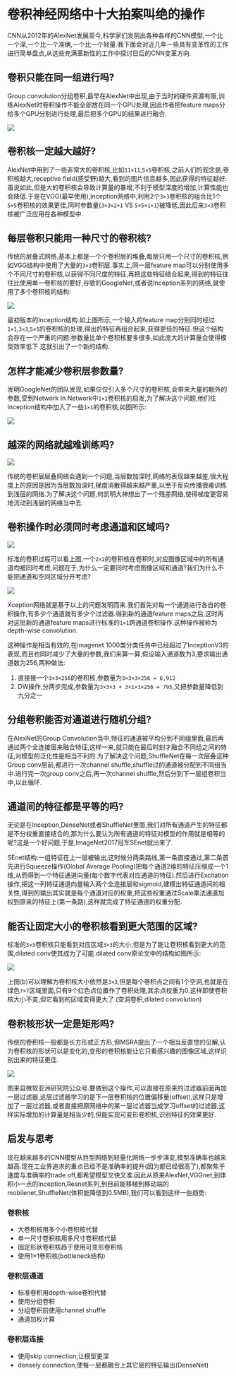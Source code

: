 # 卷积神经网络中十大拍案叫绝的操作
CNN从2012年的AlexNet发展至今,科学家们发明出各种各样的CNN模型,一个比一个深,一个比一个准确,一个比一个轻量.我下面会对近几年一些具有变革性的工作进行简单盘点,从这些充满革新性的工作中探讨日后的CNN变革方向.

## 卷积只能在同一组进行吗?
Group convolution分组卷积,最早在AlexNet中出现,由于当时的硬件资源有限,训练AlexNet时卷积操作不能全部放在同一个GPU处理,因此作者把feature maps分给多个GPU分别进行处理,最后把多个GPU的结果进行融合.

![](cnn_evolution_wow_top1001.jpg)

## 卷积核一定越大越好?
AlexNet中用到了一些非常大的卷积核,比如`11×11`,`5×5`卷积核,之前人们的观念是,卷积核越大,receptive field(感受野)越大,看到的图片信息越多,因此获得的特征越好.虽说如此,但是大的卷积核会导致计算量的暴增,不利于模型深度的增加,计算性能也会降低.于是在VGG(最早使用),Inception网络中,利用2个`3×3`卷积核的组合比1个`5×5`卷积核的效果更佳,同时参数量(`3×3×2+1` VS `5×5×1+1`)被降低,因此后来`3×3`卷积核被广泛应用在各种模型中.

## 每层卷积只能用一种尺寸的卷积核?
传统的层叠式网络,基本上都是一个个卷积层的堆叠,每层只用一个尺寸的卷积核,例如VGG结构中使用了大量的`3×3`卷积层.事实上,同一层feature map可以分别使用多个不同尺寸的卷积核,以获得不同尺度的特征,再把这些特征结合起来,得到的特征往往比使用单一卷积核的要好,谷歌的GoogleNet,或者说Inception系列的网络,就使用了多个卷积核的结构:

![](cnn_evolution_wow_top1002.jpg)

最初版本的Inception结构.如上图所示,一个输入的feature map分别同时经过`1×1`,`3×3`,`5×5`的卷积核的处理,得出的特征再组合起来,获得更佳的特征.但这个结构会存在一个严重的问题:参数量比单个卷积核要多很多,如此庞大的计算量会使得模型效率低下.这就引出了一个新的结构.

## 怎样才能减少卷积层参数量?
发明GoogleNet的团队发现,如果仅仅引入多个尺寸的卷积核,会带来大量的额外的参数,受到Network In Network中`1×1`卷积核的启发,为了解决这个问题,他们往Inception结构中加入了一些`1×1`的卷积核,如图所示:

![](cnn_evolution_wow_top1003.jpg)

## 越深的网络就越难训练吗?
![](cnn_evolution_wow_top1004.jpg)

传统的卷积层层叠网络会遇到一个问题,当层数加深时,网络的表现越来越差,很大程度上的原因是因为当层数加深时,梯度消散得越来越严重,以至于反向传播很难训练到浅层的网络.为了解决这个问题,何凯明大神想出了一个残差网络,使得梯度更容易地流动到浅层的网络当中去.

## 卷积操作时必须同时考虑通道和区域吗?
![](cnn_evolution_wow_top1005.jpg)

标准的卷积过程可以看上图,一个`2×2`的卷积核在卷积时,对应图像区域中的所有通道均被同时考虑,问题在于,为什么一定要同时考虑图像区域和通道?我们为什么不能把通道和空间区域分开考虑?

![](cnn_evolution_wow_top1006.jpg)

Xception网络就是基于以上的问题发明而来.我们首先对每一个通道进行各自的卷积操作,有多少个通道就有多少个过滤器.得到新的通道feature maps之后,这时再对这批新的通道feature maps进行标准的`1×1`跨通道卷积操作.这种操作被称为depth-wise convolution.

这种操作是相当有效的,在imagenet 1000类分类任务中已经超过了InceptionV3的表现,而且也同时减少了大量的参数,我们来算一算,假设输入通道数为3,要求输出通道数为256,两种做法:

1. 直接接一个`3×3×256`的卷积核,参数量为`3×3×3×256 = 6,912`
2. DW操作,分两步完成,参数量为`3×3×3 + 3×1×1×256 = 795`,又把参数量降低到九分之一

## 分组卷积能否对通道进行随机分组?
在AlexNet的Group Convolution当中,特征的通道被平均分到不同组里面,最后再通过两个全连接层来融合特征,这样一来,就只能在最后时刻才融合不同组之间的特征,对模型的泛化性是相当不利的.为了解决这个问题,ShuffleNet在每一次层叠这种Group conv层前,都进行一次channel shuffle,shuffle过的通道被分配到不同组当中.进行完一次group conv之后,再一次channel shuffle,然后分到下一层组卷积当中,以此循环.

## 通道间的特征都是平等的吗?
无论是在Inception,DenseNet或者ShuffleNet里面,我们对所有通道产生的特征都是不分权重直接结合的,那为什么要认为所有通道的特征对模型的作用就是相等的呢?这是一个好问题,于是,ImageNet2017冠军SEnet就出来了.

SEnet结构:一组特征在上一层被输出,这时候分两条路线,第一条直接通过,第二条首先进行Squeeze操作(Global Average Pooling)把每个通道2维的特征压缩成一个1维,从而得到一个特征通道向量(每个数字代表对应通道的特征).然后进行Excitation操作,把这一列特征通道向量输入两个全连接层和sigmoid,建模出特征通道间的相关性,得到的输出其实就是每个通道对应的权重,把这些权重通过Scale乘法通道加权到原来的特征上(第一条路),这样就完成了特征通道的权重分配.

## 能否让固定大小的卷积核看到更大范围的区域?
标准的`3×3`卷积核只能看到对应区域`3×3`的大小,但是为了能让卷积核看到更大的范围,dilated conv使其成为了可能.dilated conv原论文中的结构如图所示:

![](cnn_evolution_wow_top1007.jpg)

上图(b)可以理解为卷积核大小依然是`3×3`,但是每个卷积点之间有1个空洞,也就是在绿色`7×7`区域里面,只有9个红色点位置作了卷积处理,其余点权重为0.这样即使卷积核大小不变,但它看到的区域变得更大了.(空洞卷积,dilated convolution)

## 卷积核形状一定是矩形吗?
传统的卷积核一般都是长方形或正方形,但MSRA提出了一个相当反直觉的见解,认为卷积核的形状可以是变化的,变形的卷积核能让它只看感兴趣的图像区域,这样识别出来的特征更佳.

![](cnn_evolution_wow_top1008.jpg)

图来自微软亚洲研究院公众号.要做到这个操作,可以直接在原来的过滤器前面再加一层过滤器,这层过滤器学习的是下一层卷积核的位置偏移量(offset),这样只是增加了一层过滤器,或者直接把原网络中的某一层过滤器当成学习offset的过滤器,这样实际增加的计算量是相当少的,但能实现可变形卷积核,识别特征的效果更好.

## 启发与思考
现在越来越多的CNN模型从巨型网络到轻量化网络一步步演变,模型准确率也越来越高.现在工业界追求的重点已经不是准确率的提升(因为都已经很高了),都聚焦于速度与准确率的trade off,都希望模型又快又准.因此从原来AlexNet,VGGnet,到体积小一点的Inception,Resnet系列,到目前能移植到移动端的mobilenet,ShuffleNet(体积能降低到0.5MB),我们可以看到这样一些趋势:

### 卷积核

- 大卷积核用多个小卷积核代替
- 单一尺寸卷积核用多尺寸卷积核代替
- 固定形状卷积核趋于使用可变形卷积核
- 使用1×1卷积核(bottleneck结构)

### 卷积层通道

- 标准卷积用depth-wise卷积代替
- 使用分组卷积
- 分组卷积前使用channel shuffle
- 通道加权计算

### 卷积层连接

- 使用skip connection,让模型更深
- densely connection,使每一层都融合上其它层的特征输出(DenseNet)